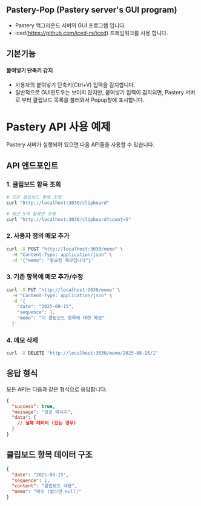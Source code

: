 
## Pastery-Pop (Pastery server's GUI program)
- Pastery 백그라운드 서버의 GUI 프로그램 입니다. 
- iced(https://github.com/iced-rs/iced) 프레임워크를 사용 합니다.

## 기본기능
#### 붙여넣기 단축키 감지
- 사용자의 붙여넣기 단축키(Ctrl+V) 입력을 감지합니다. 
- 일반적으로 GUI윈도우는 보이지 않지만, 붙여넣기 입력이 감지되면, Pastery 서버로 부터 클립보드 목록을 불러와서 Popup창에 표시합니다.

# Pastery API 사용 예제
Pastery 서버가 실행되어 있으면 다음 API들을 사용할 수 있습니다.
## API 엔드포인트
### 1. 클립보드 항목 조회
```bash
# 모든 클립보드 항목 조회
curl "http://localhost:3030/clipboard"

# 최근 5개 항목만 조회
curl "http://localhost:3030/clipboard?count=5"
```

### 2. 사용자 정의 메모 추가
```bash
curl -X POST "http://localhost:3030/memo" \
  -H "Content-Type: application/json" \
  -d '{"memo": "중요한 메모입니다"}'
```

### 3. 기존 항목에 메모 추가/수정
```bash
curl -X PUT "http://localhost:3030/memo" \
  -H "Content-Type: application/json" \
  -d '{
    "date": "2025-08-15",
    "sequence": 1,
    "memo": "이 클립보드 항목에 대한 메모"
  }'
```

### 4. 메모 삭제
```bash
curl -X DELETE "http://localhost:3030/memo/2025-08-15/1"
```

## 응답 형식

모든 API는 다음과 같은 형식으로 응답합니다:

```json
{
  "success": true,
  "message": "성공 메시지",
  "data": {
    // 실제 데이터 (있는 경우)
  }
}
```

## 클립보드 항목 데이터 구조

```json
{
  "date": "2025-08-15",
  "sequence": 1,
  "content": "클립보드 내용",
  "memo": "메모 (없으면 null)"
}
```
